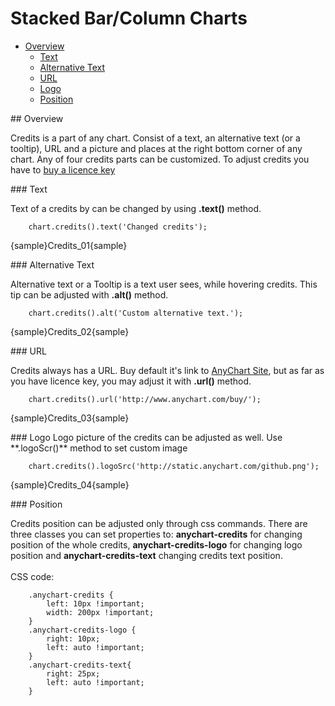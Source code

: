 # Stacked Bar/Column Charts

 * [Overview](#overview)
   * [Text](#text)
   * [Alternative Text](#alternative)
   * [URL](#link)
   * [Logo](#logo)
   * [Position](#position)

<a name="overview"/>
## Overview

Credits is a part of any chart. Consist of a text, an alternative text (or a tooltip), URL and a picture and places at the right bottom corner of any chart. Any of four credits parts can be customized. To adjust credits you have to [buy a licence key](http://www.anychart.com/buy/)

<a name="text"/>
### Text

Text of a credits by can be changed by using **.text()** method. 

```
    chart.credits().text('Changed credits');
```
{sample}Credits\_01{sample}

<a name="alternative"/>
### Alternative Text

Alternative text or a Tooltip is a text user sees, while hovering credits. This tip can be adjusted with **.alt()** method.

```
    chart.credits().alt('Custom alternative text.');
```
{sample}Credits\_02{sample}

<a name="link"/>
### URL

Credits always has a URL. Buy default it's link to [AnyChart Site](http://www.anychart.com/), but as far as you have licence key, you may adjust it with **.url()** method.

```
    chart.credits().url('http://www.anychart.com/buy/');
```
{sample}Credits\_03{sample}

<a name="logo"/>
### Logo
Logo picture of the credits can be adjusted as well. Use **.logoScr()** method to set custom image

```
    chart.credits().logoSrc('http://static.anychart.com/github.png');
```
{sample}Credits\_04{sample}

<a name="logo"/>
### Position

Credits position can be adjusted only through css commands. There are three classes you can set properties to: **anychart-credits** for changing position of the whole credits, **anychart-credits-logo** for changing logo position and **anychart-credits-text** changing credits text position. 
<br/><br/>
CSS code:
```
    .anychart-credits {
        left: 10px !important;
        width: 200px !important;
    }
    .anychart-credits-logo {
        right: 10px;
        left: auto !important;
    }
    .anychart-credits-text{
        right: 25px;
        left: auto !important;
    }
```
